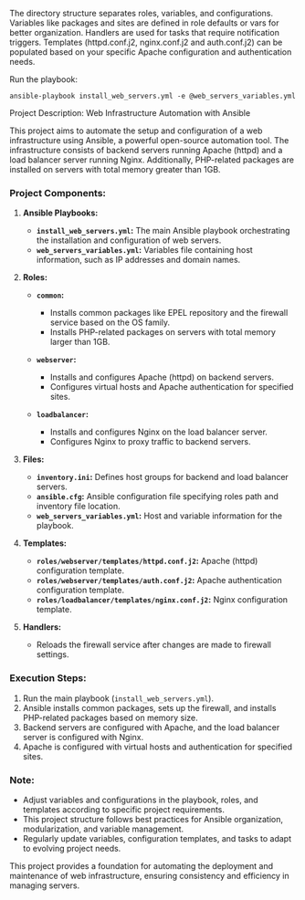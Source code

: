 The directory structure separates roles, variables, and configurations.
Variables like packages and sites are defined in role defaults or vars for better organization.
Handlers are used for tasks that require notification triggers.
Templates (httpd.conf.j2, nginx.conf.j2 and auth.conf.j2) can be populated based on your specific Apache configuration and authentication needs.

Run the playbook:

```
ansible-playbook install_web_servers.yml -e @web_servers_variables.yml
```

Project Description: Web Infrastructure Automation with Ansible

This project aims to automate the setup and configuration of a web infrastructure using Ansible, a powerful open-source automation tool. The infrastructure consists of backend servers running Apache (httpd) and a load balancer server running Nginx. Additionally, PHP-related packages are installed on servers with total memory greater than 1GB.

### Project Components:

1. **Ansible Playbooks:**

   - **`install_web_servers.yml`:** The main Ansible playbook orchestrating the installation and configuration of web servers.
   - **`web_servers_variables.yml`:** Variables file containing host information, such as IP addresses and domain names.

2. **Roles:**

   - **`common`:**

     - Installs common packages like EPEL repository and the firewall service based on the OS family.
     - Installs PHP-related packages on servers with total memory larger than 1GB.

   - **`webserver`:**

     - Installs and configures Apache (httpd) on backend servers.
     - Configures virtual hosts and Apache authentication for specified sites.

   - **`loadbalancer`:**
     - Installs and configures Nginx on the load balancer server.
     - Configures Nginx to proxy traffic to backend servers.

3. **Files:**

   - **`inventory.ini`:** Defines host groups for backend and load balancer servers.
   - **`ansible.cfg`:** Ansible configuration file specifying roles path and inventory file location.
   - **`web_servers_variables.yml`:** Host and variable information for the playbook.

4. **Templates:**

   - **`roles/webserver/templates/httpd.conf.j2`:** Apache (httpd) configuration template.
   - **`roles/webserver/templates/auth.conf.j2`:** Apache authentication configuration template.
   - **`roles/loadbalancer/templates/nginx.conf.j2`:** Nginx configuration template.

5. **Handlers:**
   - Reloads the firewall service after changes are made to firewall settings.

### Execution Steps:

1. Run the main playbook (`install_web_servers.yml`).
2. Ansible installs common packages, sets up the firewall, and installs PHP-related packages based on memory size.
3. Backend servers are configured with Apache, and the load balancer server is configured with Nginx.
4. Apache is configured with virtual hosts and authentication for specified sites.

### Note:

- Adjust variables and configurations in the playbook, roles, and templates according to specific project requirements.
- This project structure follows best practices for Ansible organization, modularization, and variable management.
- Regularly update variables, configuration templates, and tasks to adapt to evolving project needs.

This project provides a foundation for automating the deployment and maintenance of web infrastructure, ensuring consistency and efficiency in managing servers.
